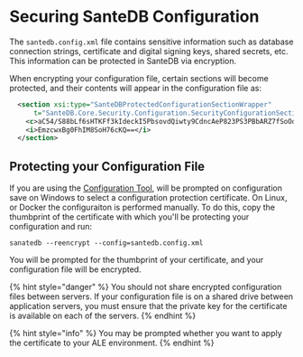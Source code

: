 # Securing SanteDB Configuration

The `santedb.config.xml` file contains sensitive information such as database connection strings, certificate and digital signing keys, shared secrets, etc. This information can be protected in SanteDB via encryption.

When encrypting your configuration file, certain sections will become protected, and their contents will appear in the configuration file as:

```xml
  <section xsi:type="SanteDBProtectedConfigurationSectionWrapper" 
      t="SanteDB.Core.Security.Configuration.SecurityConfigurationSection, SanteDB.Core.Api, Version=3.0.995.0, Culture=neutral, PublicKeyToken=null">
    <c>aC54/S88bLf6sHTKFf3kIdeckI5PbsovdQiwty9CdncAeP823PS3PBbARZ7fSoOdNJUtPAEg+....</c>
    <i>EmzcwxBg0FhIM8SoH76cKQ==</i>
  </section>
```

## Protecting your Configuration File

If you are using the [Configuration Tool](../../../operations/server-administration/configuration-tool/#protected-configurations), will be prompted on configuration save on Windows to select a configuration protection certificate. On Linux, or Docker the configuraiton is performed manually. To do this, copy the thumbprint of the certificate with which you'll be protecting your configuration and run:

```
sanatedb --reencrypt --config=santedb.config.xml
```

You will be prompted for the thumbprint of your certificate, and your configuration file will be encrypted.

{% hint style="danger" %}
You should not share encrypted configuration files between servers. If your configuration file is on a shared drive between application servers, you must ensure that the private key for the certificate is available on each of the servers.
{% endhint %}

{% hint style="info" %}
You may be prompted whether you want to apply the certificate to your ALE environment.
{% endhint %}
